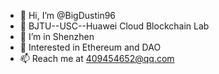 - 👋 Hi, I’m @BigDustin96
- 👀 BJTU--USC--Huawei Cloud Blockchain Lab
- 🌱 I’m in Shenzhen
- 💞️ Interested in Ethereum and DAO
- 📫 Reach me at 409454652@qq.com

<!---
BigDustin96/BigDustin96 is a ✨ special ✨ repository because its `README.md` (this file) appears on your GitHub profile.
You can click the Preview link to take a look at your changes.
--->
